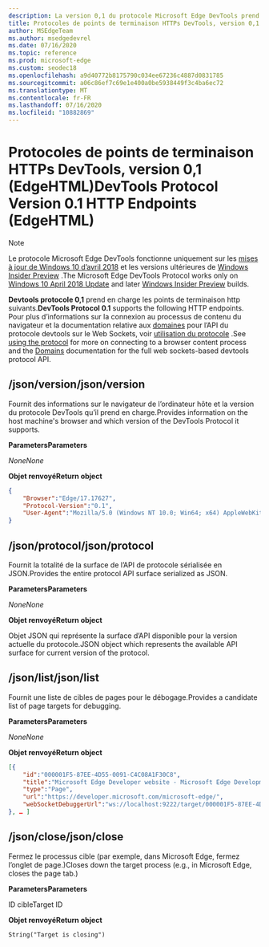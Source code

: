 ```yaml
---
description: La version 0,1 du protocole Microsoft Edge DevTools prend en charge les points de terminaison HTTP suivants.
title: Protocoles de points de terminaison HTTPs DevTools, version 0,1 (EdgeHTML)
author: MSEdgeTeam
ms.author: msedgedevrel
ms.date: 07/16/2020
ms.topic: reference
ms.prod: microsoft-edge
ms.custom: seodec18
ms.openlocfilehash: a9d40772b8175790c034ee67236c4887d0831785
ms.sourcegitcommit: a06c86ef7c69e1e400a0be5938449f3c4ba6ec72
ms.translationtype: MT
ms.contentlocale: fr-FR
ms.lasthandoff: 07/16/2020
ms.locfileid: "10882869"
---
```

# <span data-ttu-id="82e41-103">Protocoles de points de terminaison HTTPs DevTools, version 0,1 (EdgeHTML)</span><span class="sxs-lookup"><span data-stu-id="82e41-103">DevTools Protocol Version 0.1 HTTP Endpoints (EdgeHTML)</span></span>  

> [!NOTE]
> <span data-ttu-id="82e41-104">Le protocole Microsoft Edge DevTools fonctionne uniquement sur les [mises à jour de Windows 10 d’avril 2018](https://blogs.windows.com/windowsexperience/2018/04/30/how-to-get-the-windows-10-april-2018-update/#5VXkQMU41CJzZPER.97) et les versions ultérieures de [Windows Insider Preview](https://insider.windows.com/en-us/getting-started/) .</span><span class="sxs-lookup"><span data-stu-id="82e41-104">The Microsoft Edge DevTools Protocol works only on [Windows 10 April 2018 Update](https://blogs.windows.com/windowsexperience/2018/04/30/how-to-get-the-windows-10-april-2018-update/#5VXkQMU41CJzZPER.97) and later [Windows Insider Preview](https://insider.windows.com/en-us/getting-started/) builds.</span></span>

<span data-ttu-id="82e41-105">**Devtools protocole 0,1** prend en charge les points de terminaison http suivants.</span><span class="sxs-lookup"><span data-stu-id="82e41-105">**DevTools Protocol 0.1** supports the following HTTP endpoints.</span></span> <span data-ttu-id="82e41-106">Pour plus d’informations sur la connexion au processus de contenu du navigateur et la documentation relative aux [domaines](domains/index.md) pour l’API du protocole devtools sur le Web Sockets, voir [utilisation du protocole](../index.md#using-the-protocol) .</span><span class="sxs-lookup"><span data-stu-id="82e41-106">See [using the protocol](../index.md#using-the-protocol) for more on connecting to a browser content process and the [Domains](domains/index.md) documentation for the full web sockets-based devtools protocol API.</span></span>

## <span data-ttu-id="82e41-107">/json/version</span><span class="sxs-lookup"><span data-stu-id="82e41-107">/json/version</span></span>
<span data-ttu-id="82e41-108">Fournit des informations sur le navigateur de l’ordinateur hôte et la version du protocole DevTools qu’il prend en charge.</span><span class="sxs-lookup"><span data-stu-id="82e41-108">Provides information on the host machine's browser and which version of the DevTools Protocol it supports.</span></span>

**<span data-ttu-id="82e41-109">Parameters</span><span class="sxs-lookup"><span data-stu-id="82e41-109">Parameters</span></span>**

*<span data-ttu-id="82e41-110">None</span><span class="sxs-lookup"><span data-stu-id="82e41-110">None</span></span>*

**<span data-ttu-id="82e41-111">Objet renvoyé</span><span class="sxs-lookup"><span data-stu-id="82e41-111">Return object</span></span>**

```json
{
    "Browser":"Edge/17.17627",
    "Protocol-Version":"0.1",
    "User-Agent":"Mozilla/5.0 (Windows NT 10.0; Win64; x64) AppleWebKit/537.36 (KHTML, like Gecko) Chrome/64.0.3282.140 Safari/537.36 Edge/17.17627"
}
```

## <span data-ttu-id="82e41-112">/json/protocol</span><span class="sxs-lookup"><span data-stu-id="82e41-112">/json/protocol</span></span>

<span data-ttu-id="82e41-113">Fournit la totalité de la surface de l’API de protocole sérialisée en JSON.</span><span class="sxs-lookup"><span data-stu-id="82e41-113">Provides the entire protocol API surface serialized as JSON.</span></span>

**<span data-ttu-id="82e41-114">Parameters</span><span class="sxs-lookup"><span data-stu-id="82e41-114">Parameters</span></span>**

*<span data-ttu-id="82e41-115">None</span><span class="sxs-lookup"><span data-stu-id="82e41-115">None</span></span>*

**<span data-ttu-id="82e41-116">Objet renvoyé</span><span class="sxs-lookup"><span data-stu-id="82e41-116">Return object</span></span>**

<span data-ttu-id="82e41-117">Objet JSON qui représente la surface d’API disponible pour la version actuelle du protocole.</span><span class="sxs-lookup"><span data-stu-id="82e41-117">JSON object which represents the available API surface for current version of the protocol.</span></span>

## <span data-ttu-id="82e41-118">/json/list</span><span class="sxs-lookup"><span data-stu-id="82e41-118">/json/list</span></span>

<span data-ttu-id="82e41-119">Fournit une liste de cibles de pages pour le débogage.</span><span class="sxs-lookup"><span data-stu-id="82e41-119">Provides a candidate list of page targets for debugging.</span></span>

**<span data-ttu-id="82e41-120">Parameters</span><span class="sxs-lookup"><span data-stu-id="82e41-120">Parameters</span></span>**

*<span data-ttu-id="82e41-121">None</span><span class="sxs-lookup"><span data-stu-id="82e41-121">None</span></span>*

**<span data-ttu-id="82e41-122">Objet renvoyé</span><span class="sxs-lookup"><span data-stu-id="82e41-122">Return object</span></span>**

```json
[{
    "id":"000001F5-87EE-4D55-0091-C4C08A1F30C8",
    "title":"Microsoft Edge Developer website - Microsoft Edge Development",
    "type":"Page",
    "url":"https://developer.microsoft.com/microsoft-edge/",
    "webSocketDebuggerUrl":"ws://localhost:9222/target/000001F5-87EE-4D55-0091-C4C08A1F30C8"
}, … ]
```

## <span data-ttu-id="82e41-123">/json/close</span><span class="sxs-lookup"><span data-stu-id="82e41-123">/json/close</span></span>

<span data-ttu-id="82e41-124">Fermez le processus cible (par exemple, dans Microsoft Edge, fermez l’onglet de page.)</span><span class="sxs-lookup"><span data-stu-id="82e41-124">Closes down the target process (e.g., in Microsoft Edge, closes the page tab.)</span></span>

**<span data-ttu-id="82e41-125">Parameters</span><span class="sxs-lookup"><span data-stu-id="82e41-125">Parameters</span></span>**

<span data-ttu-id="82e41-126">ID cible</span><span class="sxs-lookup"><span data-stu-id="82e41-126">Target ID</span></span> 

**<span data-ttu-id="82e41-127">Objet renvoyé</span><span class="sxs-lookup"><span data-stu-id="82e41-127">Return object</span></span>**

```
String("Target is closing")
```
